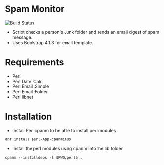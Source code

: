 # Spam Monitor
[![Build Status](https://github.com/IGBIllinois/spammonitor/actions/workflows/main.yml/badge.svg)](https://github.com/IGBIllinois/spammonitor/actions/workflows/main.yml)
- Script checks a person's Junk folder and sends an email digest of spam message.
- Uses Bootstrap 4.1.3 for email template.

# Requirements
* Perl
* Perl Date::Calc
* Perl Email::Simple
* Perl Email::Folder
* Perl libnet

# Installation
* Install Perl cpanm to be able to install perl modules
```
dnf install perl-App-cpanminus
```
* Install the perl modules using cpanm into the lib folder
```
cpanm --installdeps -l $PWD/perl5 .
```

